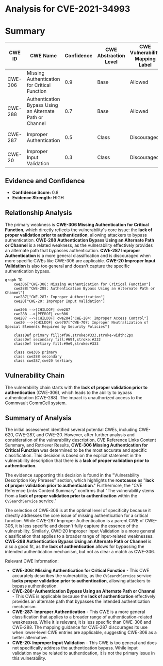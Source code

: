 # Analysis for CVE-2021-34993

# Summary
| CWE ID  | CWE Name                                                         | Confidence | CWE Abstraction Level | CWE Vulnerability Mapping Label | CWE-Vulnerability Mapping Notes |
|---------|------------------------------------------------------------------|------------|-----------------------|-------------------------------|---------------------------------|
| CWE-306 | Missing Authentication for Critical Function                      | 0.9        | Base                  | Allowed                       | N/A                             |
| CWE-288 | Authentication Bypass Using an Alternate Path or Channel          | 0.7        | Base                  | Allowed                       | N/A                             |
| CWE-287 | Improper Authentication                                          | 0.5        | Class                 | Discouraged                   | Suggested Alternative: CWE-306  |
| CWE-20  | Improper Input Validation                                        | 0.3        | Class                 | Discouraged                   | Too generic                       |

## Evidence and Confidence

*   **Confidence Score:** 0.8
*   **Evidence Strength:** HIGH

## Relationship Analysis
The primary weakness is **CWE-306 Missing Authentication for Critical Function**, which directly reflects the vulnerability's core issue: the **lack of proper validation prior to authentication**, allowing attackers to bypass authentication. **CWE-288 Authentication Bypass Using an Alternate Path or Channel** is a related weakness, as the vulnerability effectively provides an alternate path that bypasses authentication. **CWE-287 Improper Authentication** is a more general classification and is discouraged when more specific CWEs like CWE-306 are applicable. **CWE-20 Improper Input Validation** is also too general and doesn't capture the specific authentication bypass.

```mermaid
graph TD
    cwe306["CWE-306: Missing Authentication for Critical Function"]
    cwe288["CWE-288: Authentication Bypass Using an Alternate Path or Channel"]
    cwe287["CWE-287: Improper Authentication"]
    cwe20["CWE-20: Improper Input Validation"]

    cwe306 -->|CHILDOF| cwe287
    cwe288 -->|PEEROF| cwe306
    cwe287 -->|CHILDOF| cwe284["CWE-284: Improper Access Control"]
    cwe20 -->|CHILDOF| cwe707["CWE-707: Improper Neutralization of Special Elements Required by Security Policies"]

    classDef primary fill:#f96,stroke:#333,stroke-width:2px
    classDef secondary fill:#69f,stroke:#333
    classDef tertiary fill:#9e9,stroke:#333

    class cwe306 primary
    class cwe288 secondary
    class cwe287,cwe20 tertiary
```

## Vulnerability Chain
The vulnerability chain starts with the **lack of proper validation prior to authentication** (CWE-306), which leads to the ability to bypass authentication (CWE-288). The impact is unauthorized access to the Commvault CommCell system.

## Summary of Analysis
The initial assessment identified several potential CWEs, including CWE-620, CWE-287, and CWE-20. However, after further analysis and consideration of the vulnerability description, CVE Reference Links Content Summary, and Retriever Results, **CWE-306 Missing Authentication for Critical Function** was determined to be the most accurate and specific classification. This decision is based on the explicit statement in the vulnerability description that there is a **lack of proper validation prior to authentication**.

The evidence supporting this decision is found in the "Vulnerability Description Key Phrases" section, which highlights the **rootcause** as "**lack of proper validation prior to authentication**." Furthermore, the "CVE Reference Links Content Summary" confirms that "The vulnerability stems from a **lack of proper validation prior to authentication** within the `CVSearchService` service."

The selection of CWE-306 is at the optimal level of specificity because it directly addresses the core issue of missing authentication for a critical function. While CWE-287 Improper Authentication is a parent CWE of CWE-306, it is less specific and doesn't fully capture the essence of the vulnerability. Similarly, CWE-20 Improper Input Validation is a more general classification that applies to a broader range of input-related weaknesses.
**CWE-288 Authentication Bypass Using an Alternate Path or Channel** is also a good fit, as the **lack of authentication** allows for bypassing the intended authentication mechanism, but not as clear a match as CWE-306.

Relevant CWE Information:
*   **CWE-306: Missing Authentication for Critical Function** - This CWE accurately describes the vulnerability, as the `CVSearchService` service **lacks proper validation prior to authentication**, allowing attackers to bypass authentication.
*   **CWE-288: Authentication Bypass Using an Alternate Path or Channel** - This CWE is applicable because the **lack of authentication** effectively provides an alternate path that bypasses the intended authentication mechanism.
*   **CWE-287: Improper Authentication** - This CWE is a more general classification that applies to a broader range of authentication-related weaknesses. While it is relevant, it is less specific than CWE-306 and CWE-288. The mapping guidance for CWE-287 discourages its use when lower-level CWE entries are applicable, suggesting CWE-306 as a better alternative.
*   **CWE-20: Improper Input Validation** - This CWE is too general and does not specifically address the authentication bypass. While input validation may be related to authentication, it is not the primary issue in this vulnerability.